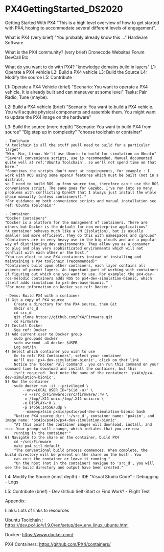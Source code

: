 # PX4GettingStarted_DS2020
Getting Started With PX4
"This is a high level overview of how to get started with PX4, hoping to accommodate several different levels of engagement".

What is PX4 (very brief)
"You probably already know this …"
	Hardware
	Software

What is the PX4 community? (very brief)
	Dronecode
	Websites
	Forum
	DevCall
	Etc

What do you want to do with PX4?
"knowledge domains build in layers"
	L1: Operate a PX4 vehicle
	L2: Build a PX4 vehicle
	L3: Build the Source
	L4: Modify the source
	L5: Contribute

L1: Operate a PX4 Vehicle (brief)
"Scenario: You want to operate a PX4 vehicle. It is already built and can maneuver at some level"
Tasks: Pair Radio, Tune (maybe).

L2: Build a PX4 vehicle  (brief)
"Scenario: You want to build a PX4 vehicle. You will acquire physical components and assemble them. You might want to update the PX4 image on the hardware"

L3: Build the source (more depth)
"Scenario:  You want to build PX4 from source"
"Big step up in complexity"
"choose toolchain or container"

	- Toolchain
	"A toolchain is all the stuff youll need to build for a particular target"
	"Win, Mac, Linux. We'll use Ubuntu to build for simulation on Ubuntu"
	"Several convenience scripts, use is recommemded. Manual documented quite well at ref:'Ubuntu Toolchain', so we'll not spend time on that here." 
	"Sometimes the scripts don't meet at requirements, for example : I work with ROS using some openCV features which must be built (not in a distrib), 
	so I need to build ROS up from source too, therefore can't use the ROS convenience script. The same goes for Gazebo. I've run into so many 
	problems with conflicting OpneCV that I always just install the whole chain manually (unless containers!)."
	"For guidance on both convenience scripts and manual installation see ref:'Ubuntu Toolchain'"
	 
	- Container
	"Docker Containers"
	"Docker is a platform for the management of containers. There are others but Docker is the default for non enterprise applications"
	"A container behaves much like a VM (isolation), but is usually smaller and more efficient. They do this with namespaces and cgroups"
	"Containers are in very heavy use in the big clouds and are a popular way of distributing dev environments. They allow you as a consumer
	to plug and play very sophisticated environments which will not conflict with each other or the host."
	"You can elect to use PX4 containers instead of installing and maintaining a PX4 toolchain (recommended)"
	"Containers build upon other containers, each layer contains all aspects of parent layers. An important part of working with containers
	if figuring out which one you want to use. For example: the px4-dev-ros-melodic containers adds ROS to px4-dev-simulation-bionic, which
	itself adds simulation to px4-dev-base-bionic."
	"For more information on Docker see ref: Docker."
	
	- Demo: Build PX4 with a container
	1) Git a copy of PX4 source
		Create a directory for the PX4 source, then Git
		mkdir src_d
		cd src_d
		git clone https://github.com/PX4/Firmware.git
		cd Firmware
	2) Install Docker
		See ref: Docker
	3) Add current user to Docker group
		sudo groupadd docker
		sudo usermod -aG docker $USER
		Log out/in
	4) Select which container you wish to use
		Go to ref:'PX4 Containers", select your container
		We'll use 'px4-dev-simulation-bionic', click on that link
		Notice the 'Docker Pull Command', you can run this command on your command line to download and install the container, but this 
		isn't required. Just note the name of the container: 'px4io/px4-dev-simulation-bionic'.
	5) Run the container
		sudo docker run -it --privileged \
			--env=LOCAL_USER_ID="$(id -u)" \
			-v ~/src_d/Firmware:/src/firmware/:rw \
			-v /tmp/.X11-unix:/tmp/.X11-unix:ro \
			-e DISPLAY=:0 \
			-p 14556:14556/udp \
			--name=px4sim px4io/px4io/px4-dev-simulation-bionic bash
		"Notice PX4 source dir: '~/src_d', container name: 'px4sim', and image name: 'px4io/px4io/px4-dev-simulation-bionic'. 
		"At this point the container images will download, install, and run. Your prompt will change, which indiates that you are now 
		running in the container'"
	6) Navigate to the share on the container, build PX4
		cd ~/src/Firmware
		make px4_sitl_default
		"The conventional build process commences. When complete, the build directory will be present on the share on the host!. You 
		can exit the container or leave it running."
		"On the host (not in the container) navigae to 'src_d', you will see the build directory and output have been created."

L4: Modify the Source (most depth)
	- IDE
	"Visual Studio Code"
	- Debugging 
	- Logs

L5: Contribute (brief)
	- Dev
		Github
		Self-Start or Find Work?
	- Flight Test

Appendix:

Links: Lots of links to resources
<see Links.md>

Ubuntu Toolchain : https://dev.px4.io/v1.9.0/en/setup/dev_env_linux_ubuntu.html

Docker: https://www.docker.com/

PX4 Containers: https://github.com/PX4/containers/


